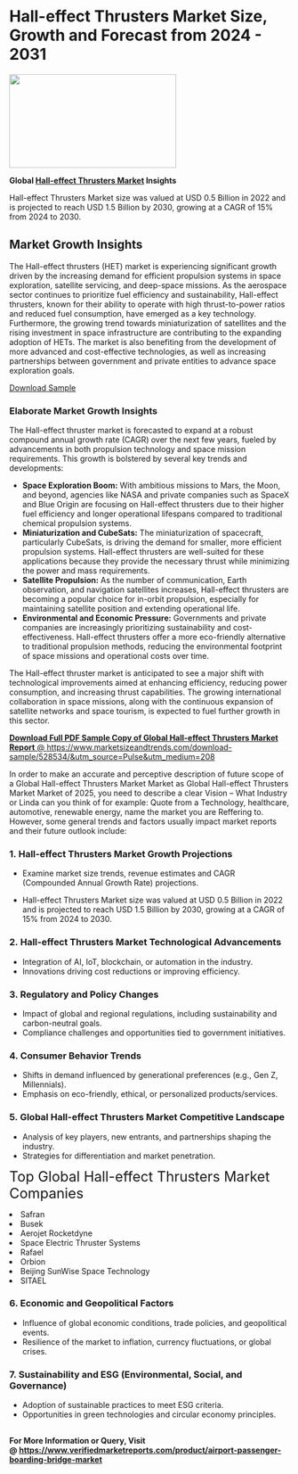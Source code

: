<H1>Hall-effect Thrusters Market Size, Growth and Forecast from 2024 - 2031</H1><img class="aligncenter size-medium wp-image-584254" src="https://thirdeyenews.in/wp-content/uploads/2024/09/Global-Market-Research-300x168.jpeg" alt="" width="300" height="168" /><p><strong>Global&nbsp;<a href="https://www.marketsizeandtrends.com/download-sample/528534/&amp;utm_source=Pulse&amp;utm_medium=208">Hall-effect Thrusters Market</a> Insights</strong></p><p>Hall-effect Thrusters Market size was valued at USD 0.5 Billion in 2022 and is projected to reach USD 1.5 Billion by 2030, growing at a CAGR of 15% from 2024 to 2030.</p><p><h2>Market Growth Insights</h2> <p>The Hall-effect thrusters (HET) market is experiencing significant growth driven by the increasing demand for efficient propulsion systems in space exploration, satellite servicing, and deep-space missions. As the aerospace sector continues to prioritize fuel efficiency and sustainability, Hall-effect thrusters, known for their ability to operate with high thrust-to-power ratios and reduced fuel consumption, have emerged as a key technology. Furthermore, the growing trend towards miniaturization of satellites and the rising investment in space infrastructure are contributing to the expanding adoption of HETs. The market is also benefiting from the development of more advanced and cost-effective technologies, as well as increasing partnerships between government and private entities to advance space exploration goals.</p> <p><a href="#">Download Sample</a></p> <h3>Elaborate Market Growth Insights</h3> <p>The Hall-effect thruster market is forecasted to expand at a robust compound annual growth rate (CAGR) over the next few years, fueled by advancements in both propulsion technology and space mission requirements. This growth is bolstered by several key trends and developments:</p> <ul> <li><strong>Space Exploration Boom:</strong> With ambitious missions to Mars, the Moon, and beyond, agencies like NASA and private companies such as SpaceX and Blue Origin are focusing on Hall-effect thrusters due to their higher fuel efficiency and longer operational lifespans compared to traditional chemical propulsion systems.</li> <li><strong>Miniaturization and CubeSats:</strong> The miniaturization of spacecraft, particularly CubeSats, is driving the demand for smaller, more efficient propulsion systems. Hall-effect thrusters are well-suited for these applications because they provide the necessary thrust while minimizing the power and mass requirements.</li> <li><strong>Satellite Propulsion:</strong> As the number of communication, Earth observation, and navigation satellites increases, Hall-effect thrusters are becoming a popular choice for in-orbit propulsion, especially for maintaining satellite position and extending operational life.</li> <li><strong>Environmental and Economic Pressure:</strong> Governments and private companies are increasingly prioritizing sustainability and cost-effectiveness. Hall-effect thrusters offer a more eco-friendly alternative to traditional propulsion methods, reducing the environmental footprint of space missions and operational costs over time.</li> </ul> <p>The Hall-effect thruster market is anticipated to see a major shift with technological improvements aimed at enhancing efficiency, reducing power consumption, and increasing thrust capabilities. The growing international collaboration in space missions, along with the continuous expansion of satellite networks and space tourism, is expected to fuel further growth in this sector.</p> <p><a href="#"></p><p><span class=""><strong>Download Full PDF Sample Copy of Global Hall-effect Thrusters Market Report</strong> @ <a href="https://www.marketsizeandtrends.com/download-sample/528534/&amp;utm_source=Pulse&amp;utm_medium=208" target="_blank">https://www.marketsizeandtrends.com/download-sample/528534/&amp;utm_source=Pulse&amp;utm_medium=208</a></span></p><p>In order to make an accurate and perceptive description of future scope of a Global&nbsp;Hall-effect Thrusters Market Market as Global&nbsp;Hall-effect Thrusters Market Market of 2025, you need to describe a clear Vision &ndash; What Industry or Linda can you think of for example: Quote from a Technology, healthcare, automotive, renewable energy, name the market you are Reffering to. However, some general trends and factors usually impact market reports and their future outlook include:</p><h3>1.&nbsp;<strong>Hall-effect Thrusters Market Growth Projections</strong></h3><ul><li>Examine market size trends, revenue estimates and CAGR (Compounded Annual Growth Rate) projections.</li><li><p>Hall-effect Thrusters Market size was valued at USD 0.5 Billion in 2022 and is projected to reach USD 1.5 Billion by 2030, growing at a CAGR of 15% from 2024 to 2030.</p></li></ul><h3>2.&nbsp;<strong>Hall-effect Thrusters Market Technological Advancements</strong></h3><ul><li>Integration of AI, IoT, blockchain, or automation in the industry.</li><li>Innovations driving cost reductions or improving efficiency.</li></ul><h3>3.&nbsp;<strong>Regulatory and Policy Changes</strong></h3><ul><li>Impact of global and regional regulations, including sustainability and carbon-neutral goals.</li><li>Compliance challenges and opportunities tied to government initiatives.</li></ul><h3>4.&nbsp;<strong>Consumer Behavior Trends</strong></h3><ul><li>Shifts in demand influenced by generational preferences (e.g., Gen Z, Millennials).</li><li>Emphasis on eco-friendly, ethical, or personalized products/services.</li></ul><h3>5.&nbsp;<strong>Global Hall-effect Thrusters Market Competitive Landscape</strong></h3><ul><li>Analysis of key players, new entrants, and partnerships shaping the industry.</li><li>Strategies for differentiation and market penetration.</li></ul><p data-pm-slice="1 1 []"><span style="color: inherit; font-family: inherit; font-size: 25px;">Top Global Hall-effect Thrusters Market Companies</span></p><div class="" data-test-id=""><p><li>Safran</li><li> Busek</li><li> Aerojet Rocketdyne</li><li> Space Electric Thruster Systems</li><li> Rafael</li><li> Orbion</li><li> Beijing SunWise Space Technology</li><li> SITAEL</li></p></div><h3>6.&nbsp;<strong>Economic and Geopolitical Factors</strong></h3><ul><li>Influence of global economic conditions, trade policies, and geopolitical events.</li><li>Resilience of the market to inflation, currency fluctuations, or global crises.</li></ul><h3>7.&nbsp;<strong>Sustainability and ESG (Environmental, Social, and Governance)</strong></h3><ul><li>Adoption of sustainable practices to meet ESG criteria.</li><li>Opportunities in green technologies and circular economy principles.</li></ul><h2><strong style="font-size: 14px;">For More Information or Query, Visit @&nbsp;</strong><a style="background-color: #ffffff; font-size: 14px;" href="https://www.marketsizeandtrends.com/report/hall-effect-thrusters-market/" target="_blank">https://www.verifiedmarketreports.com/product/airport-passenger-boarding-bridge-market</a></h2>
